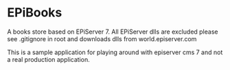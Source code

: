 EPiBooks
========

A books store based on EPiServer 7. All EPiServer dlls are excluded please see .gitignore in root and downloads dlls from world.episerver.com

This is a sample application for playing around with episerver cms 7 and not a real production application.